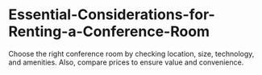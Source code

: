 # Essential-Considerations-for-Renting-a-Conference-Room
Choose the right conference room by checking location, size, technology, and amenities. Also, compare prices to ensure value and convenience.
